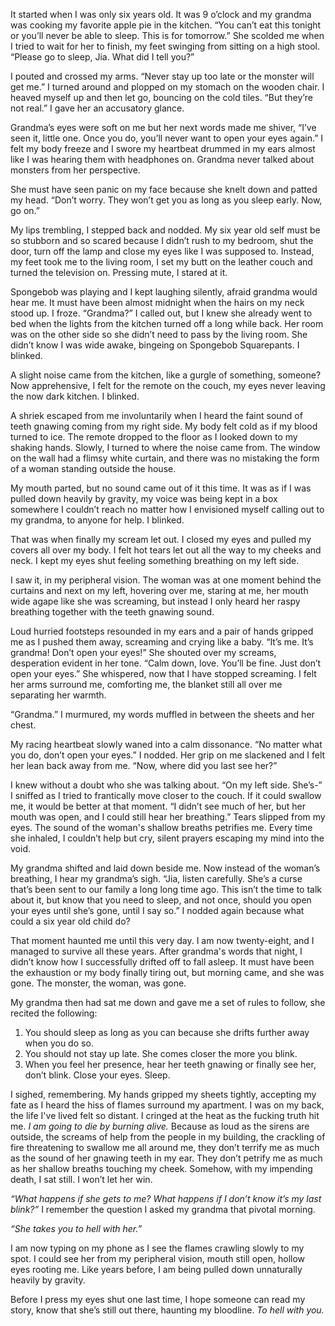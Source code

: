 It started when I was only six years old. It was 9 o’clock and my grandma was cooking my favorite apple pie in the kitchen. “You can’t eat this tonight or you’ll never be able to sleep. This is for tomorrow.” She scolded me when I tried to wait for her to finish, my feet swinging from sitting on a high stool. “Please go to sleep, Jia. What did I tell you?”

I pouted and crossed my arms. “Never stay up too late or the monster will get me.” I turned around and plopped on my stomach on the wooden chair. I heaved myself up and then let go, bouncing on the cold tiles. “But they’re not real.” I gave her an accusatory glance.

Grandma’s eyes were soft on me but her next words made me shiver, “I’ve seen it, little one. Once you do, you’ll never want to open your eyes again.” I felt my body freeze and I swore my heartbeat drummed in my ears almost like I was hearing them with headphones on. Grandma never talked about monsters from her perspective.

She must have seen panic on my face because she knelt down and patted my head. “Don’t worry. They won’t get you as long as you sleep early. Now, go on.”

My lips trembling, I stepped back and nodded. My six year old self must be so stubborn and so scared because I didn’t rush to my bedroom, shut the door, turn off the lamp and close my eyes like I was supposed to. Instead, my feet took me to the living room, I set my butt on the leather couch and turned the television on. Pressing mute, I stared at it.

Spongebob was playing and I kept laughing silently, afraid grandma would hear me. It must have been almost midnight when the hairs on my neck stood up. I froze. “Grandma?” I called out, but I knew she already went to bed when the lights from the kitchen turned off a long while back. Her room was on the other side so she didn’t need to pass by the living room. She didn’t know I was wide awake, bingeing on Spongebob Squarepants. I blinked.

A slight noise came from the kitchen, like a gurgle of something, someone? Now apprehensive, I felt for the remote on the couch, my eyes never leaving the now dark kitchen. I blinked.

A shriek escaped from me involuntarily when I heard the faint sound of teeth gnawing coming from my right side. My body felt cold as if my blood turned to ice. The remote dropped to the floor as I looked down to my shaking hands. Slowly, I turned to where the noise came from. The window on the wall had a flimsy white curtain, and there was no mistaking the form of a woman standing outside the house.

My mouth parted, but no sound came out of it this time. It was as if I was pulled down heavily by gravity, my voice was being kept in a box somewhere I couldn’t reach no matter how I envisioned myself calling out to my grandma, to anyone for help. I blinked.

That was when finally my scream let out. I closed my eyes and pulled my covers all over my body. I felt hot tears let out all the way to my cheeks and neck. I kept my eyes shut feeling something breathing on my left side.

I saw it, in my peripheral vision. The woman was at one moment behind the curtains and next on my left, hovering over me, staring at me, her mouth wide agape like she was screaming, but instead I only heard her raspy breathing together with the teeth gnawing sound.

Loud hurried footsteps resounded in my ears and a pair of hands gripped me as I pushed them away, screaming and crying like a baby. “It’s me. It’s grandma! Don’t open your eyes!” She shouted over my screams, desperation evident in her tone. “Calm down, love. You’ll be fine. Just don’t open your eyes.” She whispered, now that I have stopped screaming. I felt her arms surround me, comforting me, the blanket still all over me separating her warmth.

“Grandma.” I murmured, my words muffled in between the sheets and her chest.

My racing heartbeat slowly waned into a calm dissonance. “No matter what you do, don’t open your eyes.” I nodded. Her grip on me slackened and I felt her lean back away from me. “Now, where did you last see her?”

I knew without a doubt who she was talking about. “On my left side. She’s-” I sniffed as I tried to frantically move closer to the couch. If it could swallow me, it would be better at that moment. “I didn’t see much of her, but her mouth was open, and I could still hear her breathing.” Tears slipped from my eyes. The sound of the woman's shallow breaths petrifies me. Every time she inhaled, I couldn’t help but cry, silent prayers escaping my mind into the void.

My grandma shifted and laid down beside me. Now instead of the woman’s breathing, I hear my grandma’s sigh. “Jia, listen carefully. She’s a curse that’s been sent to our family a long long time ago. This isn’t the time to talk about it, but know that you need to sleep, and not once, should you open your eyes until she’s gone, until I say so.” I nodded again because what could a six year old child do?

That moment haunted me until this very day. I am now twenty-eight, and I managed to survive all these years. After grandma's words that night, I didn’t know how I successfully drifted off to fall asleep. It must have been the exhaustion or my body finally tiring out, but morning came, and she was gone. The monster, the woman, was gone.

My grandma then had sat me down and gave me a set of rules to follow, she recited the following:

1. You should sleep as long as you can because she drifts further away when you do so.
2. You should not stay up late. She comes closer the more you blink.
3. When you feel her presence, hear her teeth gnawing or finally see her, don’t blink. Close your eyes. Sleep.

I sighed, remembering. My hands gripped my sheets tightly, accepting my fate as I heard the hiss of flames surround my apartment. I was on my back, the life I've lived felt so distant. I cringed at the heat as the fucking truth hit me. *I am going to die by burning alive.* Because as loud as the sirens are outside, the screams of help from the people in my building, the crackling of fire threatening to swallow me all around me, they don’t terrify me as much as the sound of her gnawing teeth in my ear. They don’t petrify me as much as her shallow breaths touching my cheek. Somehow, with my impending death, I sat still. I won’t let her win.

*“What happens if she gets to me? What happens if I don’t know it’s my last blink?”* I remember the question I asked my grandma that pivotal morning.

*“She takes you to hell with her.”*

I am now typing on my phone as I see the flames crawling slowly to my spot. I could see her from my peripheral vision, mouth still open, hollow eyes rooting me. Like years before, I am being pulled down unnaturally heavily by gravity.

Before I press my eyes shut one last time, I hope someone can read my story, know that she’s still out there, haunting my bloodline. *To hell with you.*
